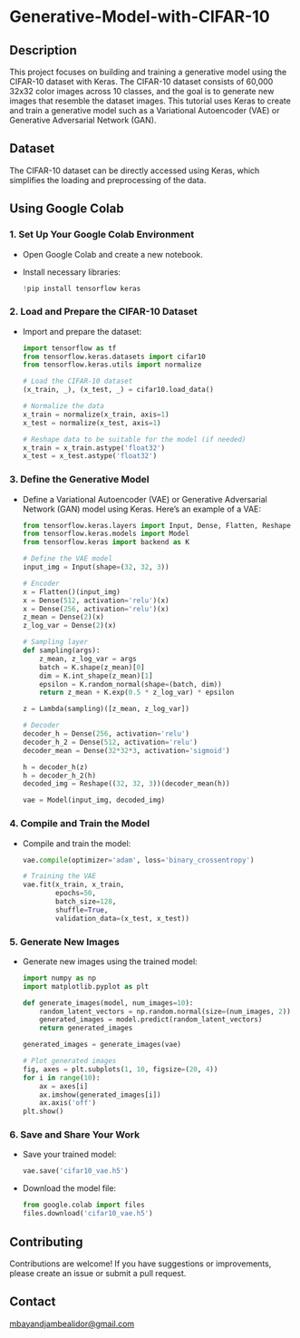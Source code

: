 # Generative-Model-with-CIFAR-10

## Description

This project focuses on building and training a generative model using the CIFAR-10 dataset with Keras. The CIFAR-10 dataset consists of 60,000 32x32 color images across 10 classes, and the goal is to generate new images that resemble the dataset images. This tutorial uses Keras to create and train a generative model such as a Variational Autoencoder (VAE) or Generative Adversarial Network (GAN).

## Dataset

The CIFAR-10 dataset can be directly accessed using Keras, which simplifies the loading and preprocessing of the data.

## Using Google Colab

### 1. Set Up Your Google Colab Environment

- Open Google Colab and create a new notebook.
- Install necessary libraries:

    ```python
    !pip install tensorflow keras
    ```

### 2. Load and Prepare the CIFAR-10 Dataset

- Import and prepare the dataset:

    ```python
    import tensorflow as tf
    from tensorflow.keras.datasets import cifar10
    from tensorflow.keras.utils import normalize

    # Load the CIFAR-10 dataset
    (x_train, _), (x_test, _) = cifar10.load_data()

    # Normalize the data
    x_train = normalize(x_train, axis=1)
    x_test = normalize(x_test, axis=1)

    # Reshape data to be suitable for the model (if needed)
    x_train = x_train.astype('float32')
    x_test = x_test.astype('float32')
    ```

### 3. Define the Generative Model

- Define a Variational Autoencoder (VAE) or Generative Adversarial Network (GAN) model using Keras. Here’s an example of a VAE:

    ```python
    from tensorflow.keras.layers import Input, Dense, Flatten, Reshape
    from tensorflow.keras.models import Model
    from tensorflow.keras import backend as K

    # Define the VAE model
    input_img = Input(shape=(32, 32, 3))

    # Encoder
    x = Flatten()(input_img)
    x = Dense(512, activation='relu')(x)
    x = Dense(256, activation='relu')(x)
    z_mean = Dense(2)(x)
    z_log_var = Dense(2)(x)

    # Sampling layer
    def sampling(args):
        z_mean, z_log_var = args
        batch = K.shape(z_mean)[0]
        dim = K.int_shape(z_mean)[1]
        epsilon = K.random_normal(shape=(batch, dim))
        return z_mean + K.exp(0.5 * z_log_var) * epsilon

    z = Lambda(sampling)([z_mean, z_log_var])

    # Decoder
    decoder_h = Dense(256, activation='relu')
    decoder_h_2 = Dense(512, activation='relu')
    decoder_mean = Dense(32*32*3, activation='sigmoid')

    h = decoder_h(z)
    h = decoder_h_2(h)
    decoded_img = Reshape((32, 32, 3))(decoder_mean(h))

    vae = Model(input_img, decoded_img)
    ```

### 4. Compile and Train the Model

- Compile and train the model:

    ```python
    vae.compile(optimizer='adam', loss='binary_crossentropy')

    # Training the VAE
    vae.fit(x_train, x_train,
            epochs=50,
            batch_size=128,
            shuffle=True,
            validation_data=(x_test, x_test))
    ```

### 5. Generate New Images

- Generate new images using the trained model:

    ```python
    import numpy as np
    import matplotlib.pyplot as plt

    def generate_images(model, num_images=10):
        random_latent_vectors = np.random.normal(size=(num_images, 2))
        generated_images = model.predict(random_latent_vectors)
        return generated_images

    generated_images = generate_images(vae)
    
    # Plot generated images
    fig, axes = plt.subplots(1, 10, figsize=(20, 4))
    for i in range(10):
        ax = axes[i]
        ax.imshow(generated_images[i])
        ax.axis('off')
    plt.show()
    ```

### 6. Save and Share Your Work

- Save your trained model:

    ```python
    vae.save('cifar10_vae.h5')
    ```

- Download the model file:

    ```python
    from google.colab import files
    files.download('cifar10_vae.h5')
    ```

## Contributing

Contributions are welcome! If you have suggestions or improvements, please create an issue or submit a pull request.

## Contact

mbayandjambealidor@gmail.com
